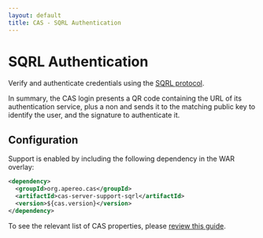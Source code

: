 ```yaml
---
layout: default
title: CAS - SQRL Authentication
---
```


# SQRL Authentication

Verify and authenticate credentials using the [SQRL protocol](https://www.grc.com/sqrl/sqrl.htm).

In summary, the CAS login presents a QR code containing the URL of its authentication service, plus a non and sends it to the matching public key to identify the user, and the signature to authenticate it.



## Configuration

Support is enabled by including the following dependency in the WAR overlay:

```xml
<dependency>
  <groupId>org.apereo.cas</groupId>
  <artifactId>cas-server-support-sqrl</artifactId>
  <version>${cas.version}</version>
</dependency>
```

To see the relevant list of CAS properties, please [review this guide](../installation/Configuration-Properties.html#sqrl-protocol).
